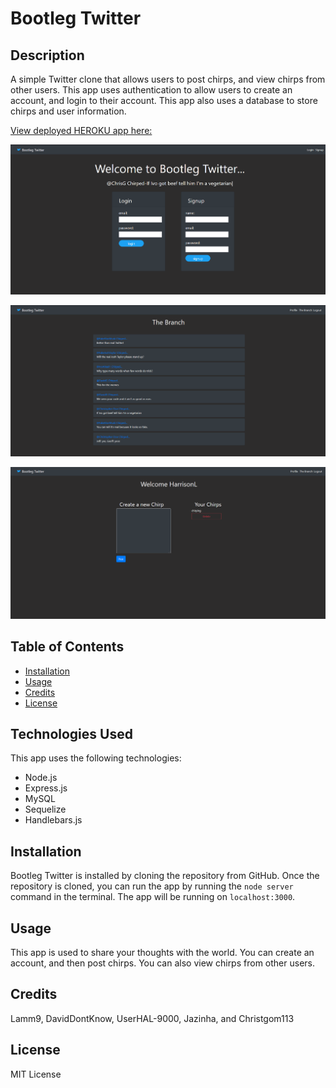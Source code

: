 # Bootleg Twitter

## Description

A simple Twitter clone that allows users to post chirps, and view chirps from other users. This app uses authentication to allow users to create an account, and login to their account. This app also uses a database to store chirps and user information.

[View deployed HEROKU app here:](https://bootleg-twitter.herokuapp.com/)

![login-page](./public/images/login-page.png)

![the-branch](./public/images/branch.png)

![profile](./public/images/profile.png)

## Table of Contents

* [Installation](#installation)
* [Usage](#usage)
* [Credits](#credits)
* [License](#license)

## Technologies Used

This app uses the following technologies:

* Node.js
* Express.js
* MySQL
* Sequelize
* Handlebars.js

## Installation

Bootleg Twitter is installed by cloning the repository from GitHub. Once the repository is cloned, you can run the app by running the `node server` command in the terminal. The app will be running on `localhost:3000`.

## Usage

This app is used to share your thoughts with the world. You can create an account, and then post chirps. You can also view chirps from other users.

## Credits

Lamm9, DavidDontKnow, UserHAL-9000, Jazinha, and Christgom113

## License

MIT License